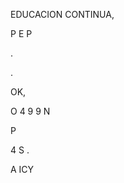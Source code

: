 EDUCACION CONTINUA,

P  E  P

  .

 

 

  

 

.   

OK, 

O 4  9 9 N 

P   

 4  S .  

A  ICY  

